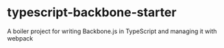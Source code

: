 # typescript-backbone-starter
A boiler project for writing Backbone.js in TypeScript and managing it with webpack
